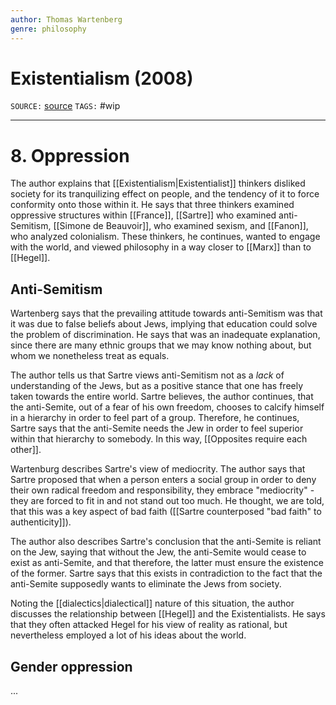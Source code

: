 ```yaml
---
author: Thomas Wartenberg
genre: philosophy
---
```

# Existentialism (2008)
`SOURCE:` [source]()
`TAGS:` #wip 

---
# 8. Oppression
The author explains that [[Existentialism|Existentialist]] thinkers disliked society for its tranquilizing effect on people, and the tendency of it to force conformity onto those within it. He says that three thinkers examined oppressive structures within [[France]], [[Sartre]] who examined anti-Semitism, [[Simone de Beauvoir]], who examined sexism, and [[Fanon]], who analyzed colonialism. These thinkers, he continues, wanted to engage with the world, and viewed philosophy in a way closer to [[Marx]] than to [[Hegel]]. 

## Anti-Semitism
Wartenberg says that the prevailing attitude towards anti-Semitism was that it was due to false beliefs about Jews, implying that education could solve the problem of discrimination. He says that was an inadequate explanation, since there are many ethnic groups that we may know nothing about, but whom we nonetheless treat as equals. 

The author tells us that Sartre views anti-Semitism not as a *lack* of understanding of the Jews, but as a positive stance that one has freely taken towards the entire world. Sartre believes, the author continues, that the anti-Semite, out of a fear of his own freedom, chooses to calcify himself in a hierarchy in order to feel part of a group. Therefore, he continues, Sartre says that the anti-Semite needs the Jew in order to feel superior within that hierarchy to somebody. In this way, [[Opposites require each other]]. 

Wartenburg describes Sartre's view of mediocrity. The author says that Sartre proposed that when a person enters a social group in order to deny their own radical freedom and responsibility, they embrace "mediocrity" - they are forced to fit in and not stand out too much. He thought, we are told, that this was a key aspect of bad faith ([[Sartre counterposed "bad faith" to authenticity]]). 

The author also describes Sartre's conclusion that the anti-Semite is reliant on the Jew, saying that without the Jew, the anti-Semite would cease to exist as anti-Semite, and that therefore, the latter must ensure the existence of the former. Sartre says that this exists in contradiction to the fact that the anti-Semite supposedly wants to eliminate the Jews from society. 

Noting the [[dialectics|dialectical]] nature of this situation, the author discusses the relationship between [[Hegel]] and the Existentialists. He says that they often attacked Hegel for his view of reality as rational, but nevertheless employed a lot of his ideas about the world. 

## Gender oppression
... 